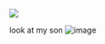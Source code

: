   ![](https://komarev.com/ghpvc/?username=KAITO-V1&color=222e7b)

  look at my son
  ![image](https://github.com/user-attachments/assets/226da54c-dabb-4aa7-97b6-cc4d8af75d96)
